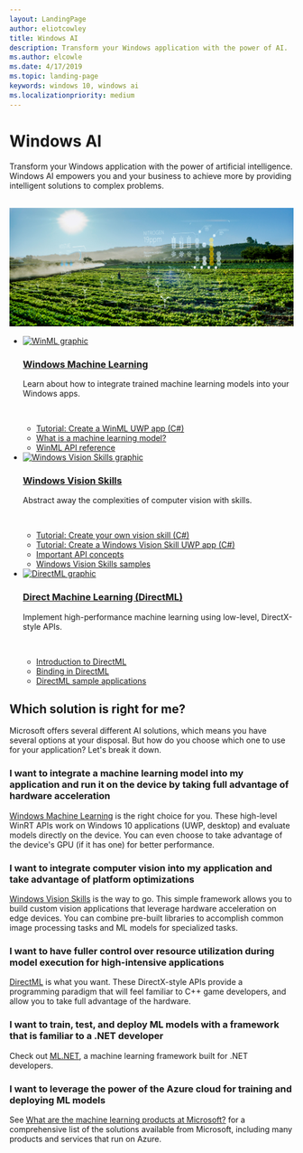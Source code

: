 ```yaml
---
layout: LandingPage
author: eliotcowley
title: Windows AI
description: Transform your Windows application with the power of AI.
ms.author: elcowle
ms.date: 4/17/2019
ms.topic: landing-page
keywords: windows 10, windows ai
ms.localizationpriority: medium
---
```


# Windows AI

Transform your Windows application with the power of artificial intelligence. Windows AI empowers you and your business to achieve more by providing intelligent solutions to complex problems.

<br/>

<div style="text-align:center">
    <img src="images/windows-ai-photo.png" alt="AI on farm"/>
</div>

<ul class="cardsK panelContent">
    <li>
        <div class="cardSize">
            <div class="cardPadding">
                <div class="card">
                    <div class="cardImageOuter">
                        <div class="cardImage bgdAccent1">
                            <a href="windows-ml/index.md">
                                <img src="https://docs.microsoft.com/media/hubs/windows/windows-ai.svg"
                                    alt="WinML graphic"
                                    data-linktype="external"
                                    class="x-hidden-focus"/>
                            </a>
                        </div>
                    </div>
                    <div class="cardText">
                        <h3>
                            <a href="windows-ml/index.md">Windows Machine Learning</a>
                        </h3>
                        <p>Learn about how to integrate trained machine learning models into your Windows apps.</p>
                        <br/>
                        <ul>
                            <li><a href="windows-ml/get-started-uwp.md">Tutorial: Create a WinML UWP app (C#)</a></li>
                            <li><a href="windows-ml/what-is-a-machine-learning-model.md">What is a machine learning model?</a></li>
                            <li><a href="windows-ml/api-reference.md">WinML API reference</a></li>
                        </ul>
                    </div>
                </div>
            </div>
        </div>
    </li>
    <li>
        <div class="cardSize">
            <div class="cardPadding">
                <div class="card">
                    <div class="cardImageOuter">
                        <div class="cardImage bgdAccent1">
                            <a href="windows-vision-skills/index.md">
                                <img src="https://docs.microsoft.com/media/hubs/cortana/cortana-get-started-build-skill-language.svg" alt="Windows Vision Skills graphic" data-linktype="external" class="x-hidden-focus"/>
                            </a>
                        </div>
                    </div>
                    <div class="cardText">
                        <h3>
                            <a href="windows-vision-skills/index.md">Windows Vision Skills</a>
                        </h3>
                        <p>Abstract away the complexities of computer vision with skills.</p>
                        <br/>
                        <ul>
                            <li><a href="windows-vision-skills/tutorial.md">Tutorial: Create your own vision skill (C#)</a></li>
                            <li><a href="windows-vision-skills/tutorial1.md">Tutorial: Create a Windows Vision Skill UWP app (C#)</a></li>
                            <li><a href="windows-vision-skills/important-api-concepts.md">Important API concepts</a></li>
                            <li><a href="windows-vision-skills/samples.md">Windows Vision Skills samples</a></li>
                        </ul>
                    </div>
                </div>
            </div>
        </div>
    </li>
    <li>
        <div class="cardSize">
            <div class="cardPadding">
                <div class="card">
                    <div class="cardImageOuter">
                        <div class="cardImage bgdAccent1">
                            <a href="https://docs.microsoft.com/windows/desktop/direct3d12/dml">
                                <img src="https://docs.microsoft.com/media/hubs/cortana/cortana-resources-samples.svg" alt="DirectML graphic" data-linktype="external" class="x-hidden-focus"/>
                            </a>
                        </div>
                    </div>
                    <div class="cardText">
                        <h3>
                            <a href="https://docs.microsoft.com/windows/desktop/direct3d12/dml">Direct Machine Learning (DirectML)</a>
                        </h3>
                        <p>Implement high-performance machine learning using low-level, DirectX-style APIs.</p>
                        <br/>
                        <ul>
                            <li><a href="https://docs.microsoft.com/windows/desktop/direct3d12/dml-intro">Introduction to DirectML</a></li>
                            <li><a href="https://docs.microsoft.com/windows/desktop/direct3d12/dml-binding">Binding in DirectML</a></li>
                            <li><a href="https://docs.microsoft.com/windows/desktop/direct3d12/dml-min-app">DirectML sample applications</a></li>
                        </ul>
                    </div>
                </div>
            </div>
        </div>
    </li>
</ul>

## Which solution is right for me?

Microsoft offers several different AI solutions, which means you have several options at your disposal. But how do you choose which one to use for your application? Let's break it down.

### I want to integrate a machine learning model into my application and run it on the device by taking full advantage of hardware acceleration

[Windows Machine Learning](windows-ml/index.md) is the right choice for you. These high-level WinRT APIs work on Windows 10 applications (UWP, desktop) and evaluate models directly on the device. You can even choose to take advantage of the device's GPU (if it has one) for better performance.

### I want to integrate computer vision into my application and take advantage of platform optimizations

[Windows Vision Skills](windows-vision-skills/index.md) is the way to go. This simple framework allows you to build custom vision applications that leverage hardware acceleration on edge devices. You can combine pre-built libraries to accomplish common image processing tasks and ML models for specialized tasks.

### I want to have fuller control over resource utilization during model execution for high-intensive applications

[DirectML](https://docs.microsoft.com/windows/desktop/direct3d12/dml) is what you want. These DirectX-style APIs provide a programming paradigm that will feel familiar to C++ game developers, and allow you to take full advantage of the hardware.

### I want to train, test, and deploy ML models with a framework that is familiar to a .NET developer

Check out [ML.NET](https://dotnet.microsoft.com/apps/machinelearning-ai/ml-dotnet), a machine learning framework built for .NET developers.

### I want to leverage the power of the Azure cloud for training and deploying ML models

See [What are the machine learning products at Microsoft?](https://docs.microsoft.com/azure/architecture/data-guide/technology-choices/data-science-and-machine-learning) for a comprehensive list of the solutions available from Microsoft, including many products and services that run on Azure.

